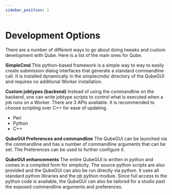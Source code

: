 ```yaml
---
sidebar_position: 1
---
```


# Development Options
There are a number of different ways to go about doing tweaks and custom
development with Qube. Here is a list of the main ones for Qube.  

**SimpleCmd**  This python-based framework is a simple way to way to easily
create submission dialog interfaces that generate a standard commandline call.
It is installed dynamically in the simplecmds/ directory of the QubeGUI and
requires no additional Worker installation.  

**Custom jobtypes (backend)**  Instead of using the commandline on the
backend, one can write jobtype scripts to control what is executed when a job
runs on a Worker. There are 3 APIs available. It is recommended to choose
scripting over C++ for ease of updating.

* Perl
* Python
* C++

**QubeGUI Preferences and commandline**  The QubeGUI can be launched via
the commandline and has a number of commandline arguments that can be set. The
Preferences can be used to further configure it.  

**QubeGUI enhancements**  The entire QubeGUI is written in python and comes
in a compiled form for simplicity. The source python scripts are also provided
and the QubeGUI can also be run directly via python. It uses all standard
python libraries and the qb python module. Since full access to the python
code is available, the QubeGUI can also be tailored for a studio past the
exposed commandline arguments and preferences.

